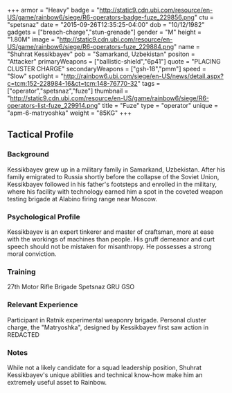 +++
armor = "Heavy"
badge = "http://static9.cdn.ubi.com/resource/en-US/game/rainbow6/siege/R6-operators-badge-fuze_229856.png"
ctu = "spetsnaz"
date = "2015-09-26T12:35:25-04:00"
dob = "10/12/1982"
gadgets = ["breach-charge","stun-grenade"]
gender = "M"
height = "1.80M"
image = "http://static9.cdn.ubi.com/resource/en-US/game/rainbow6/siege/R6-operators-fuze_229884.png"
name = "Shuhrat Kessikbayev"
pob = "Samarkand, Uzbekistan"
positon = "Attacker"
primaryWeapons = ["ballistic-shield","6p41"]
quote = "PLACING CLUSTER CHARGE"
secondaryWeapons = ["gsh-18","pmm"]
speed = "Slow"
spotlight = "http://rainbow6.ubi.com/siege/en-US/news/detail.aspx?c=tcm:152-228984-16&ct=tcm:148-76770-32"
tags = ["operator","spetsnaz","fuze"]
thumbnail = "http://static9.cdn.ubi.com/resource/en-US/game/rainbow6/siege/R6-operators-list-fuze_229914.png"
title = "Fuze"
type = "operator"
unique = "apm-6-matryoshka"
weight = "85KG"
+++

## Tactical Profile

### Background

Kessikbayev grew up in a military family in Samarkand, Uzbekistan. After his family emigrated to Russia shortly before the collapse of the Soviet Union, Kessikbayev followed in his father's footsteps and enrolled in the military, where his facility with technology earned him a spot in the coveted weapon testing brigade at Alabino firing range near Moscow.

### Psychological Profile

Kessikbayev is an expert tinkerer and master of craftsman, more at ease with the workings of machines than people. His gruff demeanor and curt speech should not be mistaken for misanthropy. He possesses a strong moral conviction.

### Training

27th Motor Rifle Brigade
Spetsnaz GRU GSO

### Relevant Experience

Participant in Ratnik experimental weaponry brigade.
Personal cluster charge, the "Matryoshka", designed by Kessikbayev first saw action in REDACTED

### Notes

While not a likely candidate for a squad leadership position, Shuhrat Kessikbayev's unique abilities and technical know-how make him an extremely useful asset to Rainbow.
